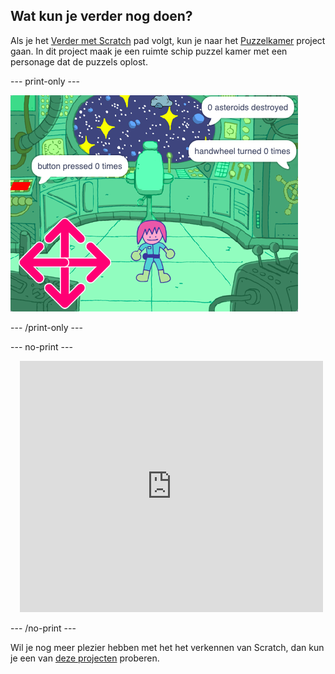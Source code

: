 ## Wat kun je verder nog doen?

Als je het [Verder met Scratch](https://projects.raspberrypi.org/en/pathways/further-scratch) pad volgt, kun je naar het [Puzzelkamer](https://projects.raspberrypi.org/en/projects/puzzle-room) project gaan. In dit project maak je een ruimte schip puzzel kamer met een personage dat de puzzels oplost.

--- print-only ---

![Puzzelkamer](images/puzzle_room.png)

--- /print-only ---

--- no-print ---

<div class="scratch-preview" style="margin-left: 15px;">
  <iframe allowtransparency="true" width="485" height="402" src="https://scratch.mit.edu/projects/embed/536877672/?autostart=false" frameborder="0"></iframe>
</div>

--- /no-print ---

Wil je nog meer plezier hebben met het het verkennen van Scratch, dan kun je een van [deze projecten](https://projects.raspberrypi.org/en/projects?software%5B%5D=scratch&curriculum%5B%5D=%201) proberen.
